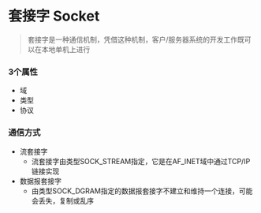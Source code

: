 # 套接字 Socket

> 套接字是一种通信机制，凭借这种机制，客户/服务器系统的开发工作既可以在本地单机上进行

### 3个属性
* 域
* 类型
* 协议
### 通信方式
* 流套接字
   * 流套接字由类型SOCK_STREAM指定，它是在AF_INET域中通过TCP/IP链接实现
* 数据报套接字
   * 由类型SOCK_DGRAM指定的数据报套接字不建立和维持一个连接，可能会丢失，复制或乱序
